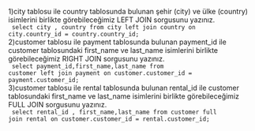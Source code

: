 1)city tablosu ile country tablosunda bulunan şehir (city) ve ülke (country) isimlerini birlikte görebileceğimiz LEFT JOIN sorgusunu yazınız.<br><code>
  select city , country from city
left join country on city.country_id = country.country_id;</code><br>
2)customer tablosu ile payment tablosunda bulunan payment_id ile customer tablosundaki first_name ve last_name isimlerini birlikte görebileceğimiz RIGHT JOIN sorgusunu yazınız.<br><code>
  select payment_id,first_name,last_name from customer
left join payment on customer.customer_id = payment.customer_id;</code><br>
3)customer tablosu ile rental tablosunda bulunan rental_id ile customer tablosundaki first_name ve last_name isimlerini birlikte görebileceğimiz FULL JOIN sorgusunu yazınız.
<br><code>
  select rental_id , first_name,last_name from customer
full join rental on customer.customer_id = rental.customer_id;
